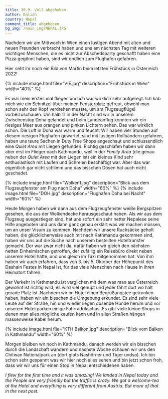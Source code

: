 ```yaml
---
title: 30.9. Voll abgehoben
author: Daliah
country: Nepal
comment_title: abgehoben
bg_img: /main_img/NEPAL.JPG
---
```


Nachdem wir am Mittwoch in Wien einen lustigen Abend mit alten und neuen Freunden verbracht haben und uns am nächsten Tag mit weiteren wichtigen Menschen, die es nicht zur Abschedsparty geschafft haben eine Pizza gegönnt haben, sind wir endlich zum Flughafen gefahren.

Hier seht ihr noch ein Bild von Martin beim letzten Frühstück in Österreich 2022!

{% include image.html file="VIE.jpg" description="Frühstück in Wien" width="40%" %}

Es war mein erstes mal fliegen und ich war wirklich sehr aufgeregt. Ich hab mich wie ein Schnitzel über meinen Fensterplatz gefreut, obwohl man schon sehr den Kopf verdrehen musste, um am Flugzeugflügel vorbeizuschauen. Um halb 11 in der Nacht sind wir in unserem Zwischenstop Doha gelandet und beim Landeanflug konnten wir ein riesiges Meer aus orangen und pinken Lichtern sehen. Das war wirklich schön. Die Luft in Doha war warm und feucht. Wir haben vier Stunden auf diesem riesigen Flughafen gewartet, sind mit lustigen Rollbändern gefahren, haben uns teure Sachen in Duty Free Shops angeschaut und schlussendlich eine *Quiet Area* mit Liegen gefunden. Richtig geschlafen haben wir dann aber erst im Flieger nach Kathmandu, weil in der *Family Area* (die genau neben der *Quiet Area* mit den Liegen ist) ein kleines Kind sehr enthusiastisch mit Laufen und Schreien beschäftigt war. Aber das war eigentlich gar nicht schlimm und das bisschen Dösen hat auch nicht geschadet. 

{% include image.html file="Wolken1.jpg" description="Blick aus dem Flugzeugfenster am Flug nach Doha" width="60%" %}
{% include image.html file="DOH.jpg" description="Flughafen Doha bei Nacht" width="60%" %}

Heute Morgen haben wir dann aus dem Flugzeugfenster weiße Bergspitzen gesehen, die aus der Wolkendecke herausgeschaut haben. Als wir aus dem Flugzeug ausgestiegen sind, hat uns sofort ein sehr netter Nepalese seine Hilfe angeboten und uns dann ganz genau erklärt was wir machen müssen, um an unser Visum zu kommen. Nachdem wir unsere Rucksäcke geholt haben, die glücklicherweise auch mit nach Kathmandu gekommen sind, haben wir uns auf die Suche nach unserem bestellten Hoteltransfer gemacht. Der war zwar nicht da, dafür haben wir gleich den nächsten netten Einheimischen getroffen, der zufällig ein Reisebüro direkt neben unserem Hotel hatte, und uns gleich im Taxi mitgenommen hat. Von ihm haben wir auch erfahren, dass von 3. bis 5. Oktober der Höhepunkt des Dashain Festes in Nepal ist, für das viele Menschen nach Hause in ihren Heimatort fahren.

Der Verkehr in Kathmandu ist verglichen mit dem was man aus Österreich gewohnt ist richtig wild, es wird viel gehupt und jeder fährt dort wo halt gerade Platz ist. Nachdem wir im Hotel einen Begrüßungstee getrunken haben, haben wir ein bisschen die Umgebung erkundet. Es sind sehr viele Leute auf der Straße, hin und wieder liegen dösende Hunde herum und vor unserem Hotel parken einige Fahrradrikschas. Es gibt viele kleine Shops in denen man alles mögliche kaufen kann und in allen Straßen hängen massenweise Kabel herum.

{% include image.html file="KTH Balkon.jpg" description="Blick vom Balkon in Kathmandu" width="60%" %}

Morgen bleiben wir noch in Kathmandu, danach werden wir ein bisschen durch die Landschaft wandern und nächste Woche schauen wir uns den Chitwan Nationalpark an (dort gibts Nashörner und Tiger undso). Ich bin schon sehr gespannt was wir hier noch alles sehen und bin jetzt schon froh, dass wir wir uns für einen Stop in Nepal entschiedenen haben. 

*I flew for the first time and it was amazing! We landed in Nepal today and the People are very friendly but the traffic is crazy. We got a welcome-tea at the Hotel and everything is very different from Austria. But more of that in the next post.*